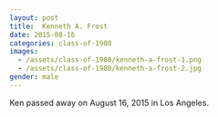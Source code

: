 ```yaml
---
layout: post
title:  Kenneth A. Frost
date: 2015-08-16
categories: class-of-1980
images:
  - /assets/class-of-1980/kenneth-a-frost-1.png
  - /assets/class-of-1980/kenneth-a-frost-2.jpg
gender: male
---
```

Ken passed away on August 16, 2015 in Los Angeles.
